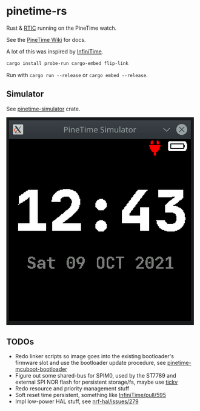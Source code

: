 # pinetime-rs

Rust & [RTIC](https://rtic.rs/dev/book/en/) running on the PineTime watch.

See the [PineTime Wiki](https://wiki.pine64.org/index.php/PineTime) for docs.

A lot of this was inspired by [InfiniTime](https://github.com/JF002/InfiniTime).

```bash
cargo install probe-run cargo-embed flip-link
```

Run with `cargo run --release` or `cargo embed --release`.

## Simulator

See [pinetime-simulator](host-tools/pinetime-simulator) crate.

![pinetime_simulator.png](doc/pinetime_simulator.png)

## TODOs

* Redo linker scripts so image goes into the existing bootloader's firmware slot
  and use the bootloader update procedure, see [pinetime-mcuboot-bootloader](https://github.com/JF002/pinetime-mcuboot-bootloader)
* Figure out some shared-bus for SPIM0, used by the ST7789 and external SPI NOR flash for
  persistent storage/fs, maybe use [tickv](https://github.com/tock/tock/tree/master/libraries/tickv)
* Redo resource and priority management stuff
* Soft reset time persistent, something like [InfiniTime/pull/595](https://github.com/JF002/InfiniTime/pull/595)
* Impl low-power HAL stuff, see [nrf-hal/issues/279](https://github.com/nrf-rs/nrf-hal/issues/279)
